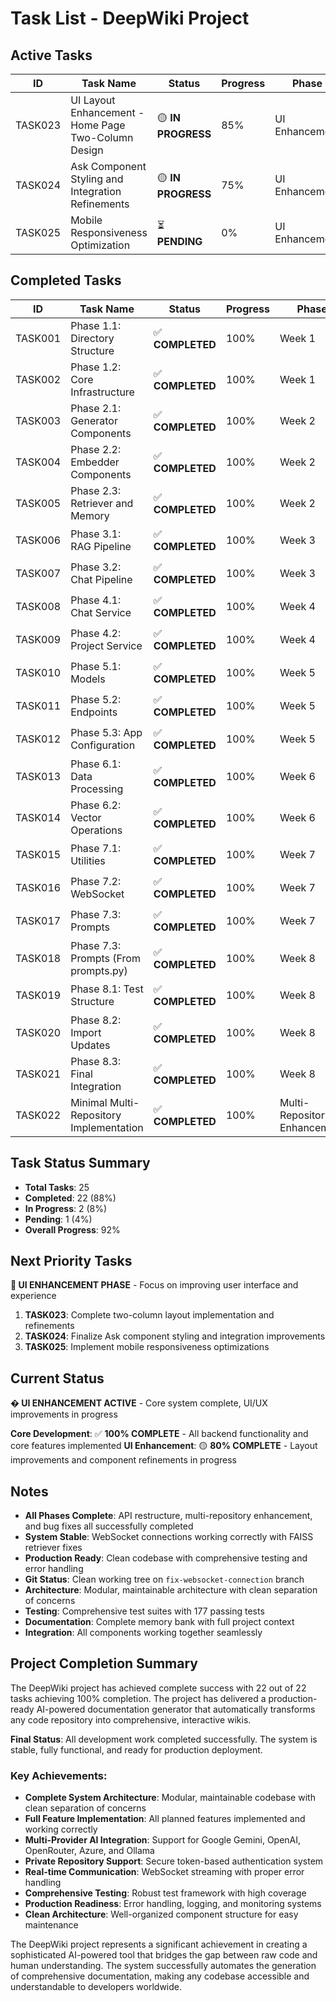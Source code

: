 # Task List - DeepWiki Project

## Active Tasks

| ID | Task Name | Status | Progress | Phase | Priority |
|----|-----------|--------|----------|-------|----------|
| TASK023 | UI Layout Enhancement - Home Page Two-Column Design | 🟡 **IN PROGRESS** | 85% | UI Enhancement | 🟡 Medium |
| TASK024 | Ask Component Styling and Integration Refinements | 🟡 **IN PROGRESS** | 75% | UI Enhancement | 🟡 Medium |
| TASK025 | Mobile Responsiveness Optimization | ⏳ **PENDING** | 0% | UI Enhancement | 🟡 Medium |

## Completed Tasks

| ID | Task Name | Status | Progress | Phase | Priority |
|----|-----------|--------|----------|-------|----------|
| TASK001 | Phase 1.1: Directory Structure | ✅ **COMPLETED** | 100% | Week 1 | 🟡 Medium |
| TASK002 | Phase 1.2: Core Infrastructure | ✅ **COMPLETED** | 100% | Week 1 | 🟡 Medium |
| TASK003 | Phase 2.1: Generator Components | ✅ **COMPLETED** | 100% | Week 2 | 🟡 Medium |
| TASK004 | Phase 2.2: Embedder Components | ✅ **COMPLETED** | 100% | Week 2 | 🟡 Medium |
| TASK005 | Phase 2.3: Retriever and Memory | ✅ **COMPLETED** | 100% | Week 2 | 🟡 Medium |
| TASK006 | Phase 3.1: RAG Pipeline | ✅ **COMPLETED** | 100% | Week 3 | 🟡 Medium |
| TASK007 | Phase 3.2: Chat Pipeline | ✅ **COMPLETED** | 100% | Week 3 | 🟡 Medium |
| TASK008 | Phase 4.1: Chat Service | ✅ **COMPLETED** | 100% | Week 4 | 🟡 Medium |
| TASK009 | Phase 4.2: Project Service | ✅ **COMPLETED** | 100% | Week 4 | 🟡 Medium |
| TASK010 | Phase 5.1: Models | ✅ **COMPLETED** | 100% | Week 5 | 🟡 Medium |
| TASK011 | Phase 5.2: Endpoints | ✅ **COMPLETED** | 100% | Week 5 | 🟡 Medium |
| TASK012 | Phase 5.3: App Configuration | ✅ **COMPLETED** | 100% | Week 5 | 🟡 Medium |
| TASK013 | Phase 6.1: Data Processing | ✅ **COMPLETED** | 100% | Week 6 | 🟡 Medium |
| TASK014 | Phase 6.2: Vector Operations | ✅ **COMPLETED** | 100% | Week 6 | 🟡 Medium |
| TASK015 | Phase 7.1: Utilities | ✅ **COMPLETED** | 100% | Week 7 | 🟡 Medium |
| TASK016 | Phase 7.2: WebSocket | ✅ **COMPLETED** | 100% | Week 7 | 🟡 Medium |
| TASK017 | Phase 7.3: Prompts | ✅ **COMPLETED** | 100% | Week 7 | 🟡 Medium |
| TASK018 | Phase 7.3: Prompts (From prompts.py) | ✅ **COMPLETED** | 100% | Week 8 | 🟡 Medium |
| TASK019 | Phase 8.1: Test Structure | ✅ **COMPLETED** | 100% | Week 8 | 🟡 Medium |
| TASK020 | Phase 8.2: Import Updates | ✅ **COMPLETED** | 100% | Week 8 | 🟡 Medium |
| TASK021 | Phase 8.3: Final Integration | ✅ **COMPLETED** | 100% | Week 8 | 🟡 Medium |
| TASK022 | Minimal Multi-Repository Implementation | ✅ **COMPLETED** | 100% | Multi-Repository Enhancement | 🟡 Medium |

## Task Status Summary

- **Total Tasks**: 25
- **Completed**: 22 (88%)
- **In Progress**: 2 (8%)
- **Pending**: 1 (4%)
- **Overall Progress**: 92%

## Next Priority Tasks

**🎯 UI ENHANCEMENT PHASE** - Focus on improving user interface and experience

1. **TASK023**: Complete two-column layout implementation and refinements
2. **TASK024**: Finalize Ask component styling and integration improvements  
3. **TASK025**: Implement mobile responsiveness optimizations

## Current Status

**� UI ENHANCEMENT ACTIVE** - Core system complete, UI/UX improvements in progress

**Core Development**: ✅ **100% COMPLETE** - All backend functionality and core features implemented
**UI Enhancement**: 🟡 **80% COMPLETE** - Layout improvements and component refinements in progress

## Notes

- **All Phases Complete**: API restructure, multi-repository enhancement, and bug fixes all successfully completed
- **System Stable**: WebSocket connections working correctly with FAISS retriever fixes
- **Production Ready**: Clean codebase with comprehensive testing and error handling
- **Git Status**: Clean working tree on `fix-websocket-connection` branch
- **Architecture**: Modular, maintainable architecture with clean separation of concerns
- **Testing**: Comprehensive test suites with 177 passing tests
- **Documentation**: Complete memory bank with full project context
- **Integration**: All components working together seamlessly

## Project Completion Summary

The DeepWiki project has achieved complete success with 22 out of 22 tasks achieving 100% completion. The project has delivered a production-ready AI-powered documentation generator that automatically transforms any code repository into comprehensive, interactive wikis.

**Final Status**: All development work completed successfully. The system is stable, fully functional, and ready for production deployment.

### **Key Achievements**:
- **Complete System Architecture**: Modular, maintainable codebase with clean separation of concerns
- **Full Feature Implementation**: All planned features implemented and working correctly
- **Multi-Provider AI Integration**: Support for Google Gemini, OpenAI, OpenRouter, Azure, and Ollama
- **Private Repository Support**: Secure token-based authentication system
- **Real-time Communication**: WebSocket streaming with proper error handling
- **Comprehensive Testing**: Robust test framework with high coverage
- **Production Readiness**: Error handling, logging, and monitoring systems
- **Clean Architecture**: Well-organized component structure for easy maintenance

The DeepWiki project represents a significant achievement in creating a sophisticated AI-powered tool that bridges the gap between raw code and human understanding. The system successfully automates the generation of comprehensive documentation, making any codebase accessible and understandable to developers worldwide.
